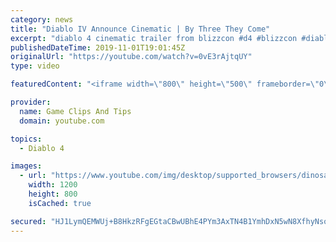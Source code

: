 ```yaml
---
category: news
title: "Diablo IV Announce Cinematic | By Three They Come"
excerpt: "diablo 4 cinematic trailer from blizzcon #d4 #blizzcon #diablo."
publishedDateTime: 2019-11-01T19:01:45Z
originalUrl: "https://youtube.com/watch?v=0vE3rAjtqUY"
type: video

featuredContent: "<iframe width=\"800\" height=\"500\" frameborder=\"0\" src=\"https://www.youtube.com/embed/0vE3rAjtqUY\" allow=\"accelerometer; autoplay; encrypted-media; gyroscope; picture-in-picture\" allowfullscreen></iframe>"

provider:
  name: Game Clips And Tips
  domain: youtube.com

topics:
  - Diablo 4

images:
  - url: "https://www.youtube.com/img/desktop/supported_browsers/dinosaur.png"
    width: 1200
    height: 800
    isCached: true

secured: "HJ1LymQEMWUj+B8HkzRFgEGtaCBwUBhE4PYm3AxTN4B1YmhDxN5wN8XfhyNsoirc0gGNFurtAMM4cY5Q44WXPG1xsY9HjtSn00QkjDseMQV5iQ0srCshthVocl9K1gA6S3sxlz5rED56OMugZYJ++ff9iqLCC8pjSbbqEdq2uOr6NGyy6BDgs1tt2eULS/Co/Gh3DbOW8U0LLUi+Ei4+aV/11LbMQmofE/asqk1TydvTdRhWwIeZZKUk20AGw6xUthm4rqSz3P6OyEFTg2O2e2E5D/xnv+yAhx2Mb21vb5FS9KcUZgHVVyKYLXAiZ9sOoNmh6fM+/ahwiZvdk/51StiV81ghLyDT7oNNNHTH0hiABUoMgaQcM4sHn8evVhCoDhNwbrjkqWASktQ4B83bUQ==;T0qAGBXVWgLG/k5CUyPuiA=="
---
```


